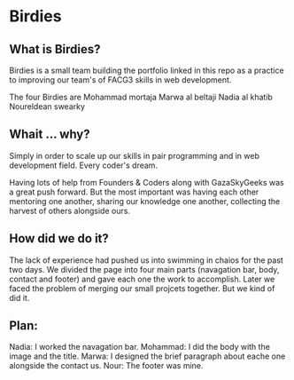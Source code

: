 # Birdies

## What is Birdies?
Birdies is a small team building the portfolio linked in this repo as a practice to improving our team's of FACG3 skills in web development.

The four Birdies are
Mohammad mortaja
Marwa al beltaji
Nadia al khatib
Noureldean swearky

## Whait ... why?
Simply in order to scale up our skills in pair programming and in web development field. Every coder's dream.

Having lots of help from Founders & Coders along with GazaSkyGeeks was a great push forward. But the most important was having each other mentoring one another, sharing our knowledge one another, collecting the harvest of others alongside ours.


## How did we do it?
The lack of experience had pushed us into swimming in chaios for the past two days. We divided the page into four main parts (navagation bar, body, contact and footer) and gave each one the work to accomplish. Later we faced the problem of merging our small projcets together. But we kind of did it.

## Plan:
Nadia: I worked the navagation bar.
Mohammad: I did the body with the image and the title.
Marwa: I designed the brief paragraph about eache one alongside the contact us.
Nour: The footer was mine.
